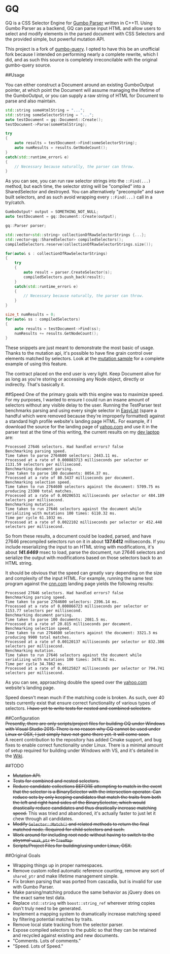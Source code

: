 # GQ
GQ is a CSS Selector Engine for [Gumbo Parser](https://github.com/google/gumbo-parser) written in C++11. Using Gumbo Parser as a backend, GQ can parse input HTML and allow users to select and modify elements in the parsed document with CSS Selectors and the provided simple, but powerful mutation API.

This project is a fork of [gumbo-query](https://github.com/lazytiger/gumbo-query). I opted to have this be an unofficial fork because I intended on performing nearly a complete rewrite, which I did, and as such this source is completely irreconcilable with the original gumbo-query source.

##Usage

You can either construct a Document around an existing GumboOutput pointer, at which point the Document will assume managing the lifetime of the GumboOutput, or you can supply a raw string of HTML for Document to parse and also maintain.
```c++
std::string someHtmlString = "...";
std::string someSelectorString = "...";
auto testDocument = gq::Document::Create();
testDocument->Parse(someHtmlString);

try
{
    auto results = testDocument->Find(someSelectorString);
    auto numResults = results.GetNodeCount();
}
catch(std::runtime_error& e)
{
    // Necessary because naturally, the parser can throw.
}
```

As you can see, you can run raw selector strings into the `::Find(...)` method, but each time, the selector string will be "compiled" into a SharedSelector and destroyed. You can alternatively "precompile" and save built selectors, and as such avoid wrapping every `::Find(...)` call in a try/catch.

```c++
GumboOutput* output = SOMETHING_NOT_NULL;
auto testDocument = gq::Document::Create(output);

gq::Parser parser;

std::vector<std::string> collectionOfRawSelectorStrings {...};
std::vector<gq::SharedSelector> compiledSelectors();
compiledSelectors.reserve(collectionOfRawSelectorStrings.size());

for(auto& s : collectionOfRawSelectorStrings)
{
    try
    {
        auto result = parser.CreateSelector(s);
        compiledSelectors.push_back(result);
    }
    catch(std::runtime_error& e)
    {
        // Necessary because naturally, the parser can throw.
    }
}

size_t numResults = 0;
for(auto& ss : compiledSelectors)
{
    auto results = testDocument->Find(ss);
    numResults += results.GetNodeCount();
}
```

These snippets are just meant to demonstrate the most basic of usage. Thanks to the mutation api, it's possible to have fine grain control over elements matched by selectors. Look at the [mutation sample](https://github.com/TechnikEmpire/GQ/blob/master/ide/msvc/GumboQueryExamples/Mutation/Mutation/Mutation.cpp) for a complete example of using this feature.

The contract placed on the end user is very light. Keep Document alive for as long as you're storing or accessing any Node object, directly or indirectly. That's basically it.

##Speed
One of the primary goals with this engine was to maximize speed. For my purposes, I wanted to ensure I could run an insane amount of selectors without any visible delay to the user. Running the TestParser test benchmarks parsing and using every single selector in [EasyList](https://easylist.adblockplus.org/en/) (spare a handful which were removed because they're improperly formatted) against a standard high profile website's landing page HTML. For example, if I download the source for the landing page of [yahoo.com](https://yahoo.com) and use it in the parser test at the time of this writing, the current results on my [dev laptop](https://www.asus.com/ca-en/ROG-Republic-Of-Gamers/ASUS_ROG_G750JM/) are:

```
Processed 27646 selectors. Had handled errors? false
Benchmarking parsing speed.
Time taken to parse 2764600 selectors: 2443.11 ms.
Processed at a rate of 0.000883713 milliseconds per selector or 1131.59 selectors per millisecond.
Benchmarking document parsing.
Time taken to parse 100 documents: 8054.37 ms.
Processed at a rate of 80.5437 milliseconds per document.
Benchmarking selection speed.
Time taken to run 2764600 selectors against the document: 5709.75 ms producing 23300 total matches.
Processed at a rate of 0.00206531 milliseconds per selector or 484.189 selectors per millisecond.
Benchmarking mutation.
Time taken to run 27646 selectors against the document while serializing with mutations 100 times: 6110.32 ms.
Time per cycle 61.1032 ms.
Processed at a rate of 0.0022102 milliseconds per selector or 452.448 selectors per millisecond.
```

So from these results, a document could be loaded, parsed, and have 27646 precompiled selectors run on it in about **137.6412** milliseconds. If you include reserializing the input to an HTML string with modifications, it's about ***141.6469*** msec to load, parse the document, run 27646 selectors and serialize the output with modifications based on those selectors back to an HTML string.

It should be obvious that the speed can greatly vary depending on the size and complexity of the input HTML. For example, running the same test program against the [cnn.com](http://cnn.com) landing page yields the following results:

```
Processed 27646 selectors. Had handled errors? false
Benchmarking parsing speed.
Time taken to parse 2764600 selectors: 2396.14 ms.
Processed at a rate of 0.000866723 milliseconds per selector or 1153.77 selectors per millisecond.
Benchmarking document parsing.
Time taken to parse 100 documents: 2081.5 ms.
Processed at a rate of 20.815 milliseconds per document.
Benchmarking selection speed.
Time taken to run 2764600 selectors against the document: 3321.3 ms producing 9900 total matches.
Processed at a rate of 0.00120137 milliseconds per selector or 832.386 selectors per millisecond.
Benchmarking mutation.
Time taken to run 27646 selectors against the document while serializing with mutations 100 times: 3478.62 ms.
Time per cycle 34.7862 ms.
Processed at a rate of 0.00125827 milliseconds per selector or 794.741 selectors per millisecond.
```

As you can see, approaching double the speed over the [yahoo.com](https://yahoo.com) website's landing page.  

Speed doesn't mean much if the matching code is broken. As such, over 40 tests currently exist that ensure correct functionality of various types of selectors. ~~I have yet to write tests for nested and combined selectors.~~

##Configuration  
~~Presently, there are only scripts/project files for building GQ under Windows with Visual Studio 2015. There is no reason why GQ cannot be used under Linux or OSX, I just simply have not gone there yet. It will come soon.~~   
A recent contribution to the repository has added Cmake support, and bug fixes to enable correct functionality under Linux.
There is a minimal amount of setup required for building under Windows with VS, and it's detailed in the [Wiki](https://github.com/TechnikEmpire/GQ/wiki).

##TODO
 - ~~Mutation API.~~
 - ~~Tests for combined and nested selectors.~~
 - ~~Reduce candidate collections BEFORE attempting to match in the event that the selector is a BinarySelector with the
 intersection operator. Can reduce sets by only keeping candidates that match the traits from both the left and right
 hand sides of the BinarySelector, which would drastically reduce candidates and thus drastically increase matching speed.~~ This was tried and abandoned, it's actually faster to just let it chew through all candidates.
 - ~~Modify `Selector::Match()` and related methods to return the final matched node. Required for child selectors and such.~~
 - ~~Work around for including root node without having to switch to the abysmal `weak_ptr` in `TreeMap`.~~
 - ~~Scripts/Project Files for building/using under Linux, OSX.~~

##Original Goals  
 - Wrapping things up in proper namespaces.
 - Remove custom rolled automatic reference counting, remove any sort of `shared_ptr` and make lifetime management simple.
 - Fix broken parsing that was ported from cascadia, but is invalid for use with Gumbo Parser.
 - Make parsing/matching produce the same behavior as jQuery does on the exact same test data.
 - Replace `std::string` with `boost::string_ref` wherever string copies don't truly need to be generated.  
 - Implement a mapping system to dramatically increase matching speed by filtering potential matches by traits.
 - Remove local state tracking from the selector parser.
 - Expose compiled selectors to the public so that they can be retained and recycled against existing and new documents.
 - "Comments. Lots of comments."
 - "Speed. Lots of Speed."
